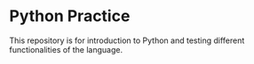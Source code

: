 # Python Practice

This repository is for introduction to Python and testing different functionalities of the language.